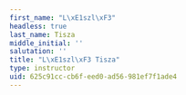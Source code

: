 ```yaml
---
first_name: "L\xE1szl\xF3"
headless: true
last_name: Tisza
middle_initial: ''
salutation: ''
title: "L\xE1szl\xF3 Tisza"
type: instructor
uid: 625c91cc-cb6f-eed0-ad56-981ef7f1ade4
---
```

